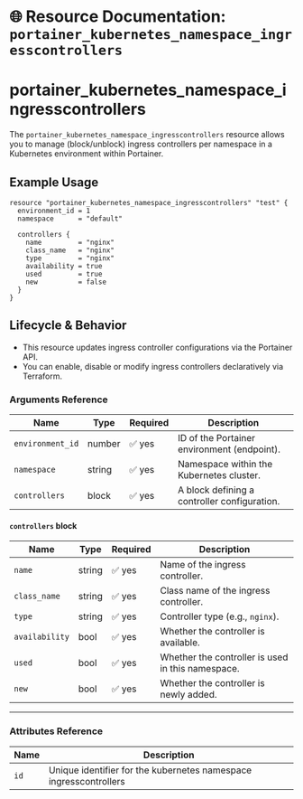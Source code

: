 # 🌐 **Resource Documentation: `portainer_kubernetes_namespace_ingresscontrollers`**

# portainer_kubernetes_namespace_ingresscontrollers
The `portainer_kubernetes_namespace_ingresscontrollers` resource allows you to manage (block/unblock) ingress controllers per namespace in a Kubernetes environment within Portainer.

## Example Usage
```hcl
resource "portainer_kubernetes_namespace_ingresscontrollers" "test" {
  environment_id = 1
  namespace      = "default"

  controllers {
    name         = "nginx"
    class_name   = "nginx"
    type         = "nginx"
    availability = true
    used         = true
    new          = false
  }
}
```

## Lifecycle & Behavior
- This resource updates ingress controller configurations via the Portainer API.
- You can enable, disable or modify ingress controllers declaratively via Terraform.

### Arguments Reference
| Name             | Type   | Required | Description                                           |
|------------------|--------|----------|-------------------------------------------------------|
| `environment_id` | number | ✅ yes   | ID of the Portainer environment (endpoint).          |
| `namespace`      | string | ✅ yes   | Namespace within the Kubernetes cluster.             |
| `controllers`    | block  | ✅ yes   | A block defining a controller configuration.         |

#### `controllers` block
| Name          | Type   | Required | Description                                             |
|---------------|--------|----------|---------------------------------------------------------|
| `name`        | string | ✅ yes   | Name of the ingress controller.                         |
| `class_name`  | string | ✅ yes   | Class name of the ingress controller.                   |
| `type`        | string | ✅ yes   | Controller type (e.g., `nginx`).                        |
| `availability`| bool   | ✅ yes   | Whether the controller is available.                    |
| `used`        | bool   | ✅ yes   | Whether the controller is used in this namespace.       |
| `new`         | bool   | ✅ yes   | Whether the controller is newly added.                  |

---

### Attributes Reference

| Name | Description                               |
|------|-------------------------------------------|
| `id` | Unique identifier for the kubernetes namespace ingresscontrollers    |
